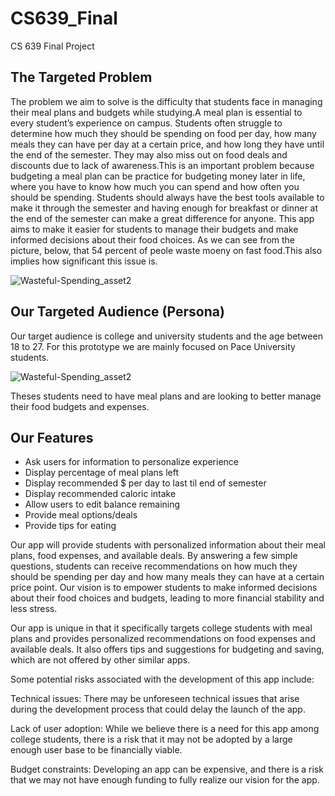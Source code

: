# CS639_Final
CS 639 Final Project

## The Targeted Problem 

The problem we aim to solve is the difficulty that students face in managing their meal plans and budgets while studying.A meal plan is essential to every student’s experience on campus.   Students often struggle to determine how much they should be spending on food per day, how many meals they can have per day at a certain price, and how long they have until the end of the semester. They may also miss out on food deals and discounts due to lack of awareness.This is an important problem because budgeting a meal plan can be practice for budgeting money later in life, where you have to know how much you can spend and how often you should be spending. Students should always have the best tools available to make it through the semester and having enough for breakfast or dinner at the end of the semester can make a great difference for anyone. This app aims to make it easier for students to manage their budgets and make informed decisions about their food choices. As we can see from the picture, below, that 54 percent of peole waste moeny on fast food.This also implies how significant this issue is. 

![Wasteful-Spending_asset2](https://user-images.githubusercontent.com/78415690/233514592-f0697221-94e3-4255-8611-8230beb6dab1.jpg)

## Our Targeted Audience (Persona)

Our target audience is college and university students and the age between 18 to 27. For this prototype we are mainly focused on Pace University students.

![Wasteful-Spending_asset2](https://user-images.githubusercontent.com/78415690/233516180-19915a92-e204-42ac-8e6f-92c8d5edded2.jpg)

Theses students need to have meal plans and are looking to better manage their food budgets and expenses.

## Our Features
* Ask users for information to personalize experience
* Display percentage of meal plans left
* Display recommended $ per day to last til end of semester
* Display recommended caloric intake
* Allow users to edit balance remaining
* Provide meal options/deals
* Provide tips for eating

Our app will provide students with personalized information about their meal plans, food expenses, and available deals. By answering a few simple questions, students can receive recommendations on how much they should be spending per day and how many meals they can have at a certain price point. Our vision is to empower students to make informed decisions about their food choices and budgets, leading to more financial stability and less stress.



Our app is unique in that it specifically targets college students with meal plans and provides personalized recommendations on food expenses and available deals. It also offers tips and suggestions for budgeting and saving, which are not offered by other similar apps.

Some potential risks associated with the development of this app include:

Technical issues: There may be unforeseen technical issues that arise during the development process that could delay the launch of the app.

Lack of user adoption: While we believe there is a need for this app among college students, there is a risk that it may not be adopted by a large enough user base to be financially viable.

Budget constraints: Developing an app can be expensive, and there is a risk that we may not have enough funding to fully realize our vision for the app.


